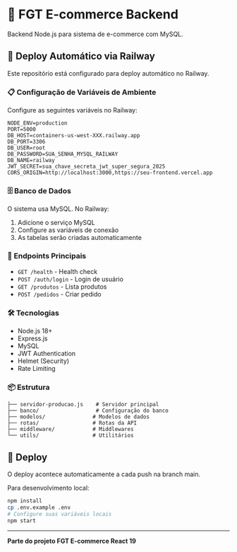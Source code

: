 # 🛒 FGT E-commerce Backend

Backend Node.js para sistema de e-commerce com MySQL.

## 🚀 Deploy Automático via Railway

Este repositório está configurado para deploy automático no Railway.

### 📋 Configuração de Variáveis de Ambiente

Configure as seguintes variáveis no Railway:

```
NODE_ENV=production
PORT=5000
DB_HOST=containers-us-west-XXX.railway.app
DB_PORT=3306
DB_USER=root
DB_PASSWORD=SUA_SENHA_MYSQL_RAILWAY
DB_NAME=railway
JWT_SECRET=sua_chave_secreta_jwt_super_segura_2025
CORS_ORIGIN=http://localhost:3000,https://seu-frontend.vercel.app
```

### 🗄️ Banco de Dados

O sistema usa MySQL. No Railway:
1. Adicione o serviço MySQL
2. Configure as variáveis de conexão
3. As tabelas serão criadas automaticamente

### 🔗 Endpoints Principais

- `GET /health` - Health check
- `POST /auth/login` - Login de usuário
- `GET /produtos` - Lista produtos
- `POST /pedidos` - Criar pedido

### 🛠️ Tecnologias

- Node.js 18+
- Express.js
- MySQL
- JWT Authentication
- Helmet (Security)
- Rate Limiting

### 📦 Estrutura

```
├── servidor-producao.js    # Servidor principal
├── banco/                  # Configuração do banco
├── modelos/               # Modelos de dados
├── rotas/                 # Rotas da API
├── middleware/            # Middlewares
└── utils/                 # Utilitários
```

## 🔄 Deploy

O deploy acontece automaticamente a cada push na branch main.

Para desenvolvimento local:

```bash
npm install
cp .env.example .env
# Configure suas variáveis locais
npm start
```

---

**Parte do projeto FGT E-commerce React 19**
